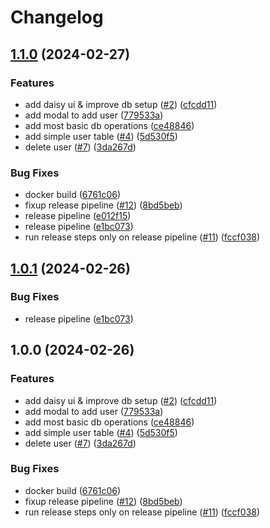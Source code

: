# Changelog

## [1.1.0](https://github.com/michelm117/cycling-coach-lab/compare/v1.0.1...v1.1.0) (2024-02-27)


### Features

* add daisy ui & improve db setup ([#2](https://github.com/michelm117/cycling-coach-lab/issues/2)) ([cfcdd11](https://github.com/michelm117/cycling-coach-lab/commit/cfcdd113e0a9f6b954697c88e4226c76c3cf5823))
* add modal to add user ([779533a](https://github.com/michelm117/cycling-coach-lab/commit/779533af372d38284eaaf430145a74742e17b006))
* add most basic db operations ([ce48846](https://github.com/michelm117/cycling-coach-lab/commit/ce488468a1687c70fe8ed341eb1bedafe2ff6778))
* add simple user table ([#4](https://github.com/michelm117/cycling-coach-lab/issues/4)) ([5d530f5](https://github.com/michelm117/cycling-coach-lab/commit/5d530f55a613308426f03a7d007021a5d0f8ec1b))
* delete user ([#7](https://github.com/michelm117/cycling-coach-lab/issues/7)) ([3da267d](https://github.com/michelm117/cycling-coach-lab/commit/3da267dcc30f77756df46a9067efc468930c9a27))


### Bug Fixes

* docker build ([6761c06](https://github.com/michelm117/cycling-coach-lab/commit/6761c06a74a6141f7c6f3b9d0d520dec92cc9c13))
* fixup release pipeline ([#12](https://github.com/michelm117/cycling-coach-lab/issues/12)) ([8bd5beb](https://github.com/michelm117/cycling-coach-lab/commit/8bd5bebe358076a73e3719a720f60043aded4e93))
* release pipeline ([e012f15](https://github.com/michelm117/cycling-coach-lab/commit/e012f15545cadb3a1e979b11de0067a9a2802fd8))
* release pipeline ([e1bc073](https://github.com/michelm117/cycling-coach-lab/commit/e1bc0738cbdfe6dea1408d846a056c5799434aef))
* run release steps only on release pipeline ([#11](https://github.com/michelm117/cycling-coach-lab/issues/11)) ([fccf038](https://github.com/michelm117/cycling-coach-lab/commit/fccf038e31e54ee11a82bb0e27122568e6ecb01f))

## [1.0.1](https://github.com/michelm117/cycling-coach-lab/compare/v1.0.0...v1.0.1) (2024-02-26)


### Bug Fixes

* release pipeline ([e1bc073](https://github.com/michelm117/cycling-coach-lab/commit/e1bc0738cbdfe6dea1408d846a056c5799434aef))

## 1.0.0 (2024-02-26)


### Features

* add daisy ui & improve db setup ([#2](https://github.com/michelm117/cycling-coach-lab/issues/2)) ([cfcdd11](https://github.com/michelm117/cycling-coach-lab/commit/cfcdd113e0a9f6b954697c88e4226c76c3cf5823))
* add modal to add user ([779533a](https://github.com/michelm117/cycling-coach-lab/commit/779533af372d38284eaaf430145a74742e17b006))
* add most basic db operations ([ce48846](https://github.com/michelm117/cycling-coach-lab/commit/ce488468a1687c70fe8ed341eb1bedafe2ff6778))
* add simple user table ([#4](https://github.com/michelm117/cycling-coach-lab/issues/4)) ([5d530f5](https://github.com/michelm117/cycling-coach-lab/commit/5d530f55a613308426f03a7d007021a5d0f8ec1b))
* delete user ([#7](https://github.com/michelm117/cycling-coach-lab/issues/7)) ([3da267d](https://github.com/michelm117/cycling-coach-lab/commit/3da267dcc30f77756df46a9067efc468930c9a27))


### Bug Fixes

* docker build ([6761c06](https://github.com/michelm117/cycling-coach-lab/commit/6761c06a74a6141f7c6f3b9d0d520dec92cc9c13))
* fixup release pipeline ([#12](https://github.com/michelm117/cycling-coach-lab/issues/12)) ([8bd5beb](https://github.com/michelm117/cycling-coach-lab/commit/8bd5bebe358076a73e3719a720f60043aded4e93))
* run release steps only on release pipeline ([#11](https://github.com/michelm117/cycling-coach-lab/issues/11)) ([fccf038](https://github.com/michelm117/cycling-coach-lab/commit/fccf038e31e54ee11a82bb0e27122568e6ecb01f))
